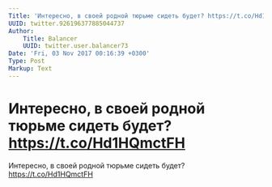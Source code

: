 ```yaml
---
Title: 'Интересно, в своей родной тюрьме сидеть будет? https://t.co/Hd1HQmctFH'
UUID: twitter.926196377885044737
Author:
    Title: Balancer
    UUID: twitter.user.balancer73
Date: 'Fri, 03 Nov 2017 00:16:39 +0300'
Type: Post
Markup: Text
---
```


# Интересно, в своей родной тюрьме сидеть будет? https://t.co/Hd1HQmctFH

Интересно, в своей родной тюрьме сидеть будет?
https://t.co/Hd1HQmctFH